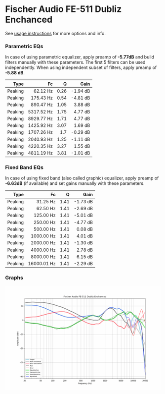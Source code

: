 # Fischer Audio FE-511 Dubliz Enchanced
See [usage instructions](https://github.com/jaakkopasanen/AutoEq#usage) for more options and info.

### Parametric EQs
In case of using parametric equalizer, apply preamp of **-5.77dB** and build filters manually
with these parameters. The first 5 filters can be used independently.
When using independent subset of filters, apply preamp of **-5.88 dB**.

| Type    | Fc         |    Q | Gain     |
|--------:|-----------:|-----:|---------:|
| Peaking | 62.12 Hz   | 0.26 | -1.94 dB |
| Peaking | 175.43 Hz  | 0.54 | -4.81 dB |
| Peaking | 890.47 Hz  | 1.05 | 3.88 dB  |
| Peaking | 5317.52 Hz | 1.75 | 4.77 dB  |
| Peaking | 8929.77 Hz | 1.71 | 4.77 dB  |
| Peaking | 1425.92 Hz | 3.07 | 1.69 dB  |
| Peaking | 1707.26 Hz | 1.7  | -0.29 dB |
| Peaking | 2040.93 Hz | 1.25 | -1.11 dB |
| Peaking | 4220.35 Hz | 3.27 | 1.55 dB  |
| Peaking | 4811.19 Hz | 3.81 | -1.01 dB |

### Fixed Band EQs
In case of using fixed band (also called graphic) equalizer, apply preamp of **-6.63dB**
(if available) and set gains manually with these parameters.

| Type    | Fc          |    Q | Gain     |
|--------:|------------:|-----:|---------:|
| Peaking | 31.25 Hz    | 1.41 | -1.73 dB |
| Peaking | 62.50 Hz    | 1.41 | -2.69 dB |
| Peaking | 125.00 Hz   | 1.41 | -5.01 dB |
| Peaking | 250.00 Hz   | 1.41 | -4.77 dB |
| Peaking | 500.00 Hz   | 1.41 | 0.08 dB  |
| Peaking | 1000.00 Hz  | 1.41 | 4.01 dB  |
| Peaking | 2000.00 Hz  | 1.41 | -1.30 dB |
| Peaking | 4000.00 Hz  | 1.41 | 2.78 dB  |
| Peaking | 8000.00 Hz  | 1.41 | 6.15 dB  |
| Peaking | 16000.01 Hz | 1.41 | -2.29 dB |

### Graphs
![](./Fischer%20Audio%20FE-511%20Dubliz%20Enchanced.png)